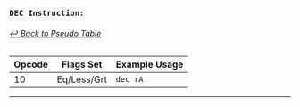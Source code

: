 ### `DEC Instruction:`
###### [↩ Back to Pseudo Table](../README.md)

| Opcode | Flags Set    | Example Usage |
|--------|-------------|---------------|
| 10     | Eq/Less/Grt  | `dec rA`  |
---
